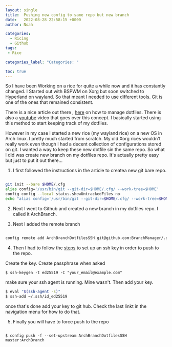 ```yaml
---
layout: single
title:  Pushing new config to same repo but new branch
date:   2022-08-28 22:58:15 +0000
author: Noah

categories: 
  - Ricing
  - Github
tags: 
 - Rice

categories_label: "Categories: "

toc: true
---
```


So I have been Working on a rice for quite a while now and it has constantly changed. I Started out with BSPWM on Xorg but soon switched to Hyperland on wayland. So that meant I needed to use different tools. Git is one of the ones that remained consistent. 

There is a nice article out there , [here](https://www.atlassian.com/git/tutorials/dotfiles) on how to manage dotfiles. There is also a [youtube](https://youtu.be/tBoLDpTWVOM) video that goes over this concept. I basically started using this method to start keeping track of my dotfiles.

However in my case I started a new rice (my wayland rice) on a new OS in Arch linux. I pretty much started from scratch. My old Xorg rices wouldn't really work even though I had a decent collection of configurations stored on git. I wanted a way to keep these new dotfile sin the same repo. 
So what I did was create new branch on my dotfiles repo. It's actually pretty easy but just to put it out there...

1. I first followed the instructions in the article to createa new git bare repo.

~~~bash

git init --bare $HOME/.cfg
alias config='/usr/bin/git --git-dir=$HOME/.cfg/ --work-tree=$HOME'
config config --local status.showUntrackedFiles no
echo "alias config='/usr/bin/git --git-dir=$HOME/.cfg/ --work-tree=$HOME'" >> $HOME/.bashrc

~~~

2. Next I went to Github and created a new branch in my dotfiles repo. I called it ArchBranch.

3. Next I added the remote branch

~~~bash

config remote add ArchBranchDotfilesSSH git@github.com:BranchManager/.dotfiles.git

~~~

4. Then I had to follow the [steps](https://docs.github.com/en/authentication/connecting-to-github-with-ssh/generating-a-new-ssh-key-and-adding-it-to-the-ssh-agent) to set up an ssh key in order to push to the repo. 

Create the key. Create passphrase when asked
~~~
$ ssh-keygen -t ed25519 -C "your_email@example.com"
~~~

make sure your ssh agent is running. Mine wasn't. Then add your key.

~~~ bash
$ eval "$(ssh-agent -s)"
$ ssh-add ~/.ssh/id_ed25519

~~~

once that's done add your key to git hub. Check the last linkt in the navigation menu for how to do that.

5. Finally you will have to force push to the repo

~~~

$ config push -f --set-upstream ArchBranchDotfilesSSH master:ArchBranch

~~~
